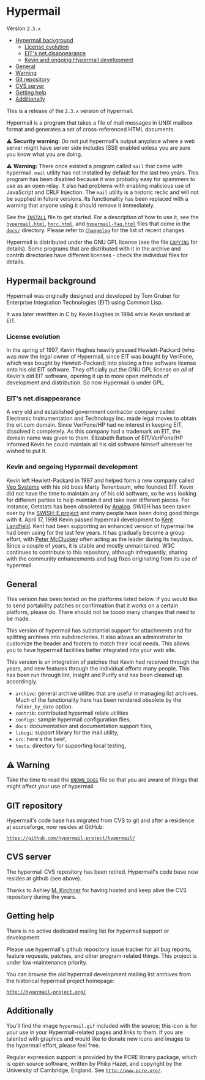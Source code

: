 # Hypermail

Version `2.3.x`

* [Hypermail background](#hypermail-background)
  * [License evolution](#license-evolution)
  * [EIT's net.disappearance](#eits-netdisappearance)
  * [Kevin and ongoing Hypermail development](#kevin-and-ongoing-hypermail-development)
* [General](#general)
* [Warning](#warning-warning)
* [Git repository](#git-repository)
* [CVS server](#cvs-server)
* [Getting help](#getting-help)
* [Additionally](#additionally)

This is a release of the `2.3.x` version of hypermail.

Hypermail is a program that takes a file of mail messages in UNIX mailbox
format and generates a set of cross-referenced HTML documents.

:warning: **Security warning:**
Do not put hypermail's output anyplace where a web server might have
server side includes (SSI) enabled unless you are sure you know what
you are doing.

:warning: **Warning:**
There once existed a program called `mail` that came with hypermail.
`mail` utility has not installed by default for the last two years.
This program has been disabled because it was probably easy for spammers
to use as an open relay. It also had problems with enabling malicious
use of JavaScript and CRLF Injection. The `mail` utility is a historic
reclic and will not be supplied in future versions. Its functionality
has been replaced with a warning that anyone using it should remove it
immediately.

See the [`INSTALL`](INSTALL) file to get started. For a description of how to use it,
see the [`hypermail.html`](docs/hypermail.html), [`hmrc.html`](docs/hmrc.html), and [`hypermail-faq.html`](docs/hypermail-faq.html) files that come
in the [`docs/`](docs/) directory.
Please refer to [`Changelog`](Changelog) for the list of recent changes.

Hypermail is distributed under the GNU GPL license (see the file [`COPYING`](COPYING) for
details). Some programs that are distributed with it in the archive and
contrib directories have different licenses - check the individual files for
details.

## Hypermail background

Hypermail was originally designed and developed by Tom Gruber for
Enterprise Integration Technologies (EIT) using Common Lisp.

It was later rewritten in C by Kevin Hughes in 1994 while Kevin
worked at EIT.

### License evolution

In the spring of 1997, Kevin Hughes heavily pressed Hewlett-Packard
(who was now the legal owner of Hypermail, since EIT was bought by
VeriFone, which was bought by Hewlett-Packard) into placing a free
software license onto his old EIT software. They officially put the
GNU GPL license on *all* of Kevin's old EIT software, opening it up to
more open methods of development and distribution. So now Hypermail
is under GPL.

### EIT's net.disappearance
A very old and established government contractor company called
Electronic Instrumentation and Technology Inc. made legal moves to
obtain the eit.com domain. Since VeriFone/HP had no interest in keeping
EIT, dissolved it completely. As this company had a trademark on EIT,
the domain name was given to them. Elizabeth Batson of EIT/VeriFone/HP
informed Kevin he could maintain all his old software himself wherever
he wished to put it.

### Kevin and ongoing Hypermail development

Kevin left Hewlett-Packard in 1997 and helped form a new company
called [Veo Systems](http://www.veosystems.com/) with his old boss Marty
Tenenbaum, who founded EIT. Kevin did not have the time to maintain
any of his old software, so he was looking for different parties to
help maintain it and take over different pieces. For instance, Getstats
has been obsoleted by [Analog](http://www.statslab.cam.ac.uk/~sret1/analog/).
SWISH has been taken over by the [SWISH-E project](http://sunsite.berkeley.edu/SWISH-E/)
and many people have been doing
good things with it. April 17, 1998 Kevin passed hypermail development
to [Kent Landfield](http://www.hypermail.org/). Kent had been
supporting an enhanced version of hypermail he had been using for the
last few years. It has gradually become a group effort, with [Peter McCluskey](mailto:pcm@rahul.net)
often acting as the leader during its heydays.
Since a couple of years, it is stable and mostly unmaintained. W3C continues
to contribute to this repository, although infrequently, sharing with the
community enhancements and bug fixes originating from its use of
hypermail.

## General

This version has been tested on the platforms listed below. If you would
like to send portability patches or confirmation that it works on a certain
platform, please do. There should not be toooo many changes that need to be
made.

This version of hypermail has substantial support for attachments and for
splitting archives into subdirectories. It also allows an administrator to
customize the header and footers to match their local needs. This allows
you to have hypermail facilities better integrated into your web site.

This version is an integration of patches that Kevin had received through
the years, and new features through the individual efforts many people.
This has been run through lint, Insight and Purify and has been cleaned up
accordingly.

* `archive`: general archive utilites that are useful in managing
  list archives. Much of the functionality here has been
  rendered obsolete by the `folder_by_date` option.
* `contrib`: contributed hypermail relate utilities
* `configs`: sample hypermail configuration files,
* `docs`:    documentation and documentation support files,
* `libcgi`:  support library for the mail utility,
* `src`:     here's the beef,
* `tests`:   directory for supporting local testing,

## :warning: Warning

Take the time to read the [`KNOWN_BUGS`](KNOWN_BUGS) file so that you are aware of
things that might affect your use of hypermail.

## GIT repository

Hypermail's code base has migrated from CVS to git and after a
residence at sourceforge, now resides at GitHub:

[`https://github.com/hypermail-project/hypermail/`](https://github.com/hypermail-project/hypermail/)

## CVS server

The hypermail CVS repository has been retired. Hypermail's code base
now resides at github (see above).

Thanks to Ashley [M. Kirchner](mailto:ashley@pcraft.com) for having
hosted and keep alive the CVS repository during the years.

## Getting help

There is no active dedicated mailing list for hypermail support or
development.

Please use hypermail's github repository issue tracker for all bug
reports, feature requests, patches, and other program-related
things. This project is under low-maintenance priority.

You can browse the old hypermail development mailing list archives
from the historical hypermail project homepage:

[`http://hypermail-project.org/`](http://hypermail-project.org/)

## Additionally

You'll find the image `hypermail.gif` included with the source;
this icon is for your use in your Hypermail-related pages and links
to them. If you are talented with graphics and would like to donate
new icons and images to the hypermail effort, please feel free.

Regular expression support is provided by the PCRE library package,
which is open source software, written by Philip Hazel, and copyright
by the University of Cambridge, England. See [`http://www.pcre.org/`](http://www.pcre.org/).
